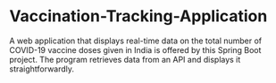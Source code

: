 # Vaccination-Tracking-Application
A web application that displays real-time data on the total number of COVID-19 vaccine doses given in India is offered by this Spring Boot project. The program retrieves data from an API and displays it straightforwardly.
